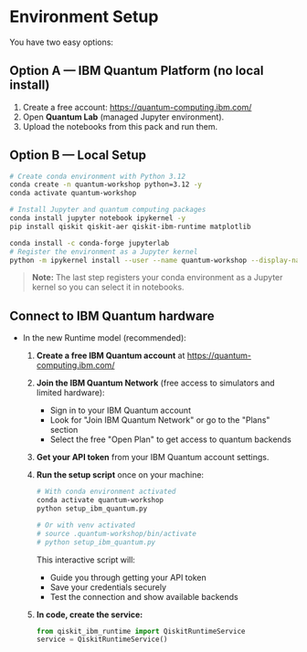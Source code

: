 # Environment Setup

You have two easy options:

## Option A — IBM Quantum Platform (no local install)

1. Create a free account: <https://quantum-computing.ibm.com/>
2. Open **Quantum Lab** (managed Jupyter environment).
3. Upload the notebooks from this pack and run them.

## Option B — Local Setup

```bash
# Create conda environment with Python 3.12
conda create -n quantum-workshop python=3.12 -y
conda activate quantum-workshop

# Install Jupyter and quantum computing packages
conda install jupyter notebook ipykernel -y
pip install qiskit qiskit-aer qiskit-ibm-runtime matplotlib

conda install -c conda-forge jupyterlab
# Register the environment as a Jupyter kernel
python -m ipykernel install --user --name quantum-workshop --display-name "Python (quantum-workshop)"
```


> **Note:** The last step registers your conda environment as a Jupyter kernel so you can select it in notebooks.

## Connect to IBM Quantum hardware

- In the new Runtime model (recommended):
  1. **Create a free IBM Quantum account** at <https://quantum-computing.ibm.com/>
  2. **Join the IBM Quantum Network** (free access to simulators and limited hardware):
     - Sign in to your IBM Quantum account
     - Look for "Join IBM Quantum Network" or go to the "Plans" section
     - Select the free "Open Plan" to get access to quantum backends
  3. **Get your API token** from your IBM Quantum account settings.
  4. **Run the setup script** once on your machine:

     ```bash
     # With conda environment activated
     conda activate quantum-workshop
     python setup_ibm_quantum.py
     
     # Or with venv activated
     # source .quantum-workshop/bin/activate
     # python setup_ibm_quantum.py
     ```

     This interactive script will:
     - Guide you through getting your API token
     - Save your credentials securely
     - Test the connection and show available backends
  5. **In code, create the service:**

     ```python
     from qiskit_ibm_runtime import QiskitRuntimeService
     service = QiskitRuntimeService()
     ```
